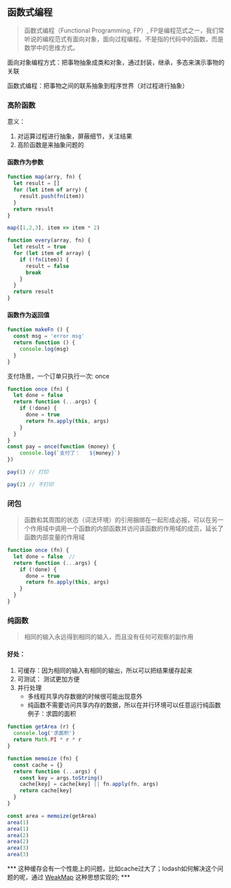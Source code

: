 ## 函数式编程
> 函数式编程（Functional Programming, FP）, FP是编程范式之一，我们常听说的编程范式有面向对象，面向过程编程。不是指的代码中的函数，而是数学中的思维方式。

面向对象编程方式：把事物抽象成类和对象，通过封装，继承，多态来演示事物的关联  

函数式编程：把事物之间的联系抽象到程序世界（对过程进行抽象）

### 高阶函数
意义：  
1. 对运算过程进行抽象，屏蔽细节，关注结果
2. 高阶函数是来抽象问题的

#### 函数作为参数
```js
function map(arry, fn) {
  let result = []
  for (let item of arry) {
    result.push(fn(item))
  }
  return result
}

map([1,2,3], item => item * 2)

function every(array, fn) {
  let result = true
  for (let item of array) {
    if (!fn(item)) {
      result = false
      break
    }
  }
  return result
}
```
#### 函数作为返回值

```js
function makeFn () {
  const msg = 'error msg'
  return function () {
    console.log(msg)
  }
}
```

支付场景，一个订单只执行一次: once
```js
function once (fn) {
  let done = false
  return function (...args) {
    if (!done) {
      done = true
      return fn.apply(this, args)
    }
  }
}
const pay = once(function (money) {
	console.log(`支付了：	${money}`)
})

pay(1) // 打印

pay(2) // 不打印
```

### 闭包
> 函数和其周围的状态（词法环境）的引用捆绑在一起形成必报，可以在另一个作用域中调用一个函数的内部函数并访问该函数的作用域的成员，延长了函数内部变量的作用域

```js
function once (fn) {
  let done = false  // 
  return function (...args) {
    if (!done) {
      done = true
      return fn.apply(this, args)
    }
  }
}
```

### 纯函数
> 相同的输入永远得到相同的输入，而且没有任何可观察的副作用

#### 好处：
1. 可缓存：因为相同的输入有相同的输出，所以可以把结果缓存起来  
2. 可测试： 测试更加方便
3. 并行处理
    * 多线程共享内存数据的时候很可能出现意外
    * 纯函数不需要访问共享内存的数据，所以在并行环境可以任意运行纯函数
例子：求圆的面积
```js
function getArea (r) {
  console.log('求面积')
  return Math.PI * r * r
}

function memoize (fn) {
  const cache = {}
  return function (...args) {
    const key = args.toString()
    cache[key] = cache[key] || fn.apply(fn, args)
    return cache[key]
  }
}

const area = memoize(getArea)
area(1)
area(1)
area(2)
area(2)
area(3)
area(3)
```


*** 这种缓存会有一个性能上的问题，比如cache过大了；lodash如何解决这个问题的呢，通过 [WeakMap](https://developer.mozilla.org/zh-CN/docs/Web/JavaScript/Reference/Global_Objects/WeakMap) 这种思想实现的; *** 